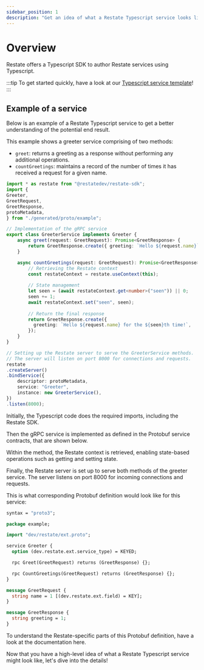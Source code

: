 ```yaml
---
sidebar_position: 1
description: "Get an idea of what a Restate Typescript service looks like."
---
```


# Overview

Restate offers a Typescript SDK to author Restate services using Typescript.

:::tip
To get started quickly, have a look at our [Typescript service template](https://github.com/restatedev/node-template)!
:::

## Example of a service
Below is an example of a Restate Typescript service to get a better understanding of the potential end result. 

This example shows a greeter service comprising of two methods:
- `greet`: returns a greeting as a response without performing any additional operations. 
- `countGreetings`: maintains a record of the number of times it has received a request for a given name.

```typescript
import * as restate from "@restatedev/restate-sdk";
import {
Greeter,
GreetRequest,
GreetResponse,
protoMetadata,
} from "./generated/proto/example";

// Implementation of the gRPC service
export class GreeterService implements Greeter {
    async greet(request: GreetRequest): Promise<GreetResponse> {
        return GreetResponse.create({ greeting: `Hello ${request.name}` });
    }

    async countGreetings(request: GreetRequest): Promise<GreetResponse> {
        // Retrieving the Restate context
        const restateContext = restate.useContext(this);
    
        // State management
        let seen = (await restateContext.get<number>("seen")) || 0;
        seen += 1;
        await restateContext.set("seen", seen);
    
        // Return the final response
        return GreetResponse.create({
          greeting: `Hello ${request.name} for the ${seen}th time!`,
        });
    }
}

// Setting up the Restate server to serve the GreeterService methods.
// The server will listen on port 8000 for connections and requests.
restate
.createServer()
.bindService({
    descriptor: protoMetadata,
    service: "Greeter",
    instance: new GreeterService(),
})
.listen(8000);
```


Initially, the Typescript code does the required imports, including the Restate SDK.

Then the gRPC service is implemented as defined in the Protobuf service contracts, that are shown below.

Within the method, the Restate context is retrieved, enabling state-based operations such as getting and setting state.

Finally, the Restate server is set up to serve both methods of the greeter service.
The server listens on port 8000 for incoming connections and requests.

This is what corresponding Protobuf definition would look like for this service:

```protobuf
syntax = "proto3";

package example;

import "dev/restate/ext.proto";

service Greeter {
  option (dev.restate.ext.service_type) = KEYED;

  rpc Greet(GreetRequest) returns (GreetResponse) {};

  rpc CountGreetings(GreetRequest) returns (GreetResponse) {};
}

message GreetRequest {
  string name = 1 [(dev.restate.ext.field) = KEY];
}

message GreetResponse {
  string greeting = 1;
}
```


To understand the Restate-specific parts of this Protobuf definition, have a look at the documentation here.  

[//]: # (TODO Add link)

Now that you have a high-level idea of what a Restate Typescript service might look like, let's dive into the details! 